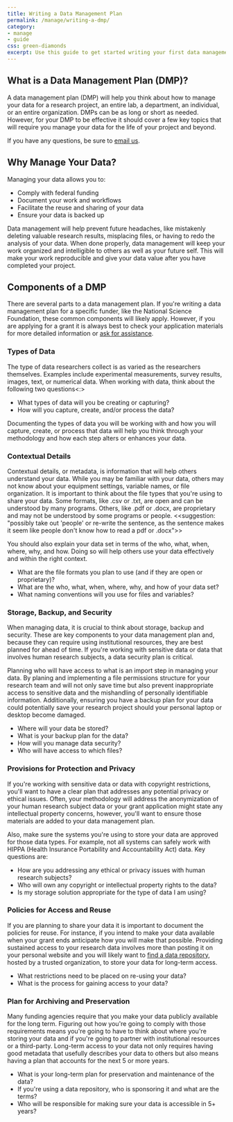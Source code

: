 ```yaml
---
title: Writing a Data Management Plan 
permalink: /manage/writing-a-dmp/
category: 
- manage
- guide 
css: green-diamonds
excerpt: Use this guide to get started writing your first data management plan. 
---
```


## What is a Data Management Plan (DMP)? 

A data management plan (DMP) will help you think about how to manage your data for a research project, an entire lab, a department, an individual, or an entire organization. DMPs can be as long or short as needed. However, for your DMP to be effective it should cover a few key topics that will require you manage your data for the life of your project and beyond. 

If you have any questions, be sure to [email us](mailto:data@bu.edu).

## Why Manage Your Data?

Managing your data allows you to:

+ Comply with federal funding 
+ Document your work and workflows
+ Facilitate the reuse and sharing of your data 
+ Ensure your data is backed up

Data management will help prevent future headaches, like mistakenly deleting valuable research results, misplacing files, or having to redo the analysis of your data. When done properly, data management will keep your work organized and intelligible to others as well as your future self. This will make your work reproducible and give your data value after you have completed your project. 

## Components of a DMP

There are several parts to a data management plan. If you're writing a data management plan for a specific funder, like the National Science Foundation, these common components will likely apply. However, if you are applying for a grant it is always best to check your application materials for more detailed information or [ask for assistance](mailto:data@bu.edu). 

### Types of Data 

The type of data researchers collect is as varied as the researchers themselves. Examples include experimental measurements, survey results, images, text, or numerical data. When working with data, think about the following two questions<:>

+ What types of data will you be creating or capturing? 
+ How will you capture, create, and/or process the data?

Documenting the types of data you will be working with and how you will capture, create, or process that data will help you think through your methodology and how each step alters or enhances your data. 

### Contextual Details 

Contextual details, or metadata, is information that will help others understand your data. While you may be familiar with your data, others may not know about your equipment settings, variable names, or file organization. It is important to think about the file types that you're using to share your data. Some formats, like .csv or .txt, are open and can be understood by many programs. Others, like .pdf or .docx, are proprietary and may not be understood by some programs or people. <<suggestion: "possibly take out 'people' or re-write the sentence, as the sentence makes it seem like people don't know how to read a pdf or .docx">>

You should also explain your data set in terms of the who, what, when, where, why, and how. Doing so will help others use your data effectively and within the right context. 

+ What are the file formats you plan to use (and if they are open or proprietary)?
+ What are the who, what, when, where, why, and how of your data set? 
+ What naming conventions will you use for files and variables? 

### Storage, Backup, and Security 

When managing data, it is crucial to think about storage, backup and security. These are key components to your data management plan and, because they can require using institutional resources, they are best planned for ahead of time. If you're working with sensitive data or data that involves human research subjects, a data security plan is critical.


Planning who will have access to what is an import step in managing your data. By planing and implementing a file permissions structure for your research team and will not only save time but also prevent inappropriate access to sensitive data and the mishandling of personally identifiable information. Additionally, ensuring you have a backup plan for your data could potentially save your research project should your personal laptop or desktop become damaged. 

+ Where will your data be stored? 
+ What is your backup plan for the data?
+ How will you manage data security?
+ Who will have access to which files? 

### Provisions for Protection and Privacy


If you're working with sensitive data or data with copyright restrictions, you'll want to have a clear plan that addresses any potential privacy or ethical issues. Often, your methodology will address the anonymization of your human research subject data or your grant application might state any intellectual property concerns, however, you'll want to ensure those materials are added to your data management plan.

Also, make sure the systems you're using to store your data are approved for those data types. For example, not all systems can safely work with HIPPA (Health Insurance Portability and Accountability Act) data. Key questions are: 

+ How are you addressing any ethical or privacy issues with human research subjects? 
+ Who will own any copyright or intellectual property rights to the data?
+ Is my storage solution appropriate for the type of data I am using? 

### Policies for Access and Reuse 

If you are planning to share your data it is important to document the policies for reuse. For instance, if you intend to make your data available when your grant ends anticipate how you will make that possible. Providing sustained access to your research data involves more than posting it on your personal website and you will likely want to [find a data repository]({{site.baseurl}}/share/selecting-a-data-repository), hosted by a trusted organization, to store your data for long-term access. 

+ What restrictions need to be placed on re-using your data?
+ What is the process for gaining access to your data?

### Plan for Archiving and Preservation 

Many funding agencies require that you make your data publicly available for the long term. Figuring out how you're going to comply with those requirements means you're going to have to think about where you're storing your data and if you're going to partner with institutional resources or a third-party. Long-term access to your data not only requires having good metadata that usefully describes your data to others but also means having a plan that accounts for the next 5 or more years. 

+ What is your long-term plan for preservation and maintenance of the data? 
+ If you're using a data repository, who is sponsoring it and what are the terms?
+ Who will be responsible for making sure your data is accessible in 5+ years? 
